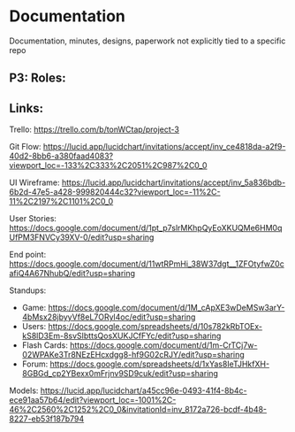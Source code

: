 # Documentation
Documentation, minutes, designs, paperwork not explicitly tied to a specific repo

## P3: Roles:


## Links:
 Trello: https://trello.com/b/tonWCtap/project-3
 
 Git Flow: https://lucid.app/lucidchart/invitations/accept/inv_ce4818da-a2f9-40d2-8bb6-a380faad4083?viewport_loc=-133%2C333%2C2051%2C987%2C0_0
 
 UI Wireframe: https://lucid.app/lucidchart/invitations/accept/inv_5a836bdb-6b2d-47e5-a428-999820444c32?viewport_loc=-11%2C-11%2C2197%2C1101%2C0_0
 
 User Stories:  https://docs.google.com/document/d/1pt_p7slrMKhpQyEoXKUQMe6HM0qUfPM3FNVCy39XV-0/edit?usp=sharing
 
 End point: https://docs.google.com/document/d/11wtRPmHi_38W37dgt__1ZFOtyfwZ0cafiQ4A67NhubQ/edit?usp=sharing
 
 Standups: 
 - Game: https://docs.google.com/document/d/1M_cApXE3wDeMSw3arY-4bMsx28jbyyVf8eL7ORyl4oc/edit?usp=sharing
 - Users: https://docs.google.com/spreadsheets/d/10s782kRbTOEx-kS8lD3Em-8svSIbttsQosXUKJCfFYc/edit?usp=sharing
 - Flash Cards: https://docs.google.com/document/d/1m-CrTCj7w-02WPAKe3Tr8NEzEHcxdgg8-hf9G02cRJY/edit?usp=sharing
 - Forum: https://docs.google.com/spreadsheets/d/1xYas8IeTJHkfXH-8GBGd_cp2YBexx0mFrjnv9SD9cuk/edit?usp=sharing
 
 Models: https://lucid.app/lucidchart/a45cc96e-0493-41f4-8b4c-ece91aa57b64/edit?viewport_loc=-1001%2C-46%2C2560%2C1252%2C0_0&invitationId=inv_8172a726-bcdf-4b48-8227-eb53f187b794
 

 
